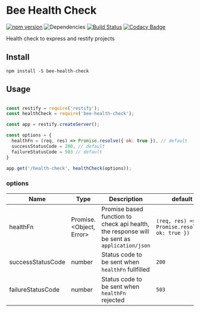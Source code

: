 # Bee Health Check
[![npm version](https://badge.fury.io/js/bee-health-check.svg)](https://badge.fury.io/js/bee-health-check)
![Dependencies](https://david-dm.org/BeeTech-global/bee-health-check.svg)
[![Build Status](https://travis-ci.org/BeeTech-global/bee-health-check.svg?branch=master)](https://travis-ci.org/BeeTech-global/bee-health-check)
[![Codacy Badge](https://api.codacy.com/project/badge/Grade/311d0d0a9d1747f6b3b5c9a18a8e4c8e)](https://www.codacy.com/app/mrprompt/bee-health-check?utm_source=github.com&amp;utm_medium=referral&amp;utm_content=BeeTech-global/bee-health-check&amp;utm_campaign=Badge_Grade)

Health check to express and restify projects

## Install

```
npm install -S bee-health-check
```

## Usage

```js

const restify = require('restify');
const healthCheck = require('bee-health-check');

const app = restify.createServer();

const options = {
  healthFn = (req, res) => Promise.resolve({ ok: true }), // default
  successStatusCode = 200, // default
  failureStatusCode = 503 // default
}

app.get('/health-check', healthCheck(options));

```

### options

| Name  | Type | Description | default |
|-------|------|-------------|---------|
| healthFn | Promise.<Object, Error> | Promise based function to check api health, the response will be sent as `application/json` | `(req, res) => Promise.resolve({ ok: true })` |
| successStatusCode | number | Status code to be sent when `healthFn` fullfilled | `200`
| failureStatusCode | number | Status code to be sent when `healthFn` rejected | `503`
